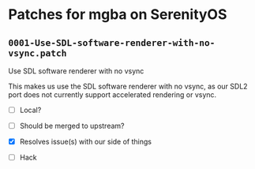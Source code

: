 # Patches for mgba on SerenityOS

## `0001-Use-SDL-software-renderer-with-no-vsync.patch`

Use SDL software renderer with no vsync

This makes us use the SDL software renderer with no vsync, as our SDL2 port does not currently support accelerated rendering
or vsync.

- [ ] Local?
- [ ] Should be merged to upstream?
- [X] Resolves issue(s) with our side of things
- [ ] Hack

